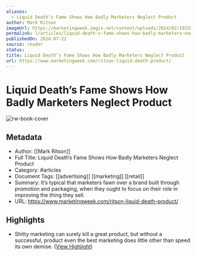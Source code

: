 ```yaml
---
aliases:
  - Liquid Death’s Fame Shows How Badly Marketers Neglect Product
author: Mark Ritson
imageUrl: https://marketingweek.imgix.net/content/uploads/2024/02/19155639/Liquid-Death_Press_Landscape_1920x1080-1.jpg
permalink: l/articles/liquid-death-s-fame-shows-how-badly-marketers-neglect-product
publishedOn: 2024-07-22
source: reader
status: 
title: Liquid Death’s Fame Shows How Badly Marketers Neglect Product
url: https://www.marketingweek.com/ritson-liquid-death-product/
---
```

# Liquid Death’s Fame Shows How Badly Marketers Neglect Product

![rw-book-cover](https://marketingweek.imgix.net/content/uploads/2024/02/19155639/Liquid-Death_Press_Landscape_1920x1080-1.jpg)

## Metadata

- Author: [[Mark Ritson]]
- Full Title: Liquid Death’s Fame Shows How Badly Marketers Neglect Product
- Category: #articles
- Document Tags: [[advertising]] [[marketing]] [[retail]]
- Summary: It’s typical that marketers fawn over a brand built through promotion and packaging, when they ought to focus on their role in improving the thing they sell.
- URL: https://www.marketingweek.com/ritson-liquid-death-product/

## Highlights

- Shitty marketing can surely kill a great product, but without a successful, product even the best marketing does little other than speed its own demise. ([View Highlight](https://read.readwise.io/read/01j3z7a8qfe91hp1k9bt4t47zj))
